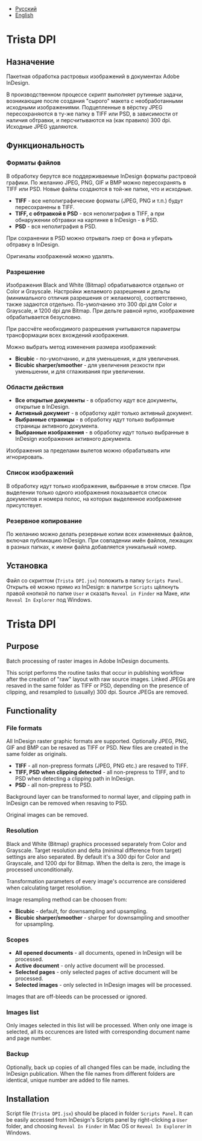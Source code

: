 * [Русский](#lang_rus)
* [English](#lang_eng)

<a name="lang_rus"><a>Trista DPI
====================

Назначение
----------

Пакетная обработка растровых изображений в документах Adobe InDesign.

В производственном процессе скрипт выполняет рутинные задачи, возникающие после создания "сырого" макета с необработанными исходными изображениями. Подцепленные в вёрстку JPEG пересохраняются в ту-же папку в TIFF или PSD, в зависимости от наличия обтравки, и персчитываются на (как правило) 300 dpi. Исходные JPEG удаляются.

Функциональность
----------------

### Форматы файлов

В обработку берутся все поддерживаемые InDesign форматы растровой графики.
По желанию JPEG, PNG, GIF и BMP можно пересохранять в TIFF или PSD.
Новые файлы создаются в той-же папке, что и исходные.

* **TIFF** - все неполиграфические форматы (JPEG, PNG и т.п.) будут пересохранены в TIFF.
* **TIFF, с обтравкой в PSD** - вся неполиграфия в TIFF, а при обнаружении обтравки на картинке в InDesign - в PSD.
* **PSD** - вся неполиграфия в PSD.

При сохранении в PSD можно отрывать лэер от фона и убирать обтравку в InDesign.

Оригиналы изображений можно удалять.

### Разрешение

Изображения Black and White (Bitmap) обрабатываются отдельно от Color и Grayscale. Настройки желаемого разрешения и дельты (минимального отличия разрешения от желаемого), соответственно, также задаются отдельно. По-умолчанию это 300 dpi для Color и Grayscale, и 1200 dpi для Bitmap.
При дельте равной нулю, изображение обрабатывается безусловно.

При рассчёте необходимого разрешения учитываются параметры трансформации всех вхождений изображения.

Можно выбрать метод изменения размера изображений:

* **Bicubic** - по-умолчанию, и для уменьшения, и для увеличения.
* **Bicubic sharper/smoother** - для увеличения резкости при уменьшении, и для сглаживания при увеличении.  

### Области действия

* **Все открытые документы** - в обработку идут все документы, открытые в InDesign.
* **Активный документ** - в обработку идёт только активный документ.
* **Выбранные страницы** - в обработку идут только выбранные страницы активного документа.
* **Выбранные изображения** - в обработку идут только выбранные в InDesign изображения активного документа.

Изображения за пределами вылетов можно обрабатывать или игнорировать.

### Список изображений

В обработку идут только изображения, выбранные в этом списке.
При выделении только одного изображения показывается список документов и номера полос, на которых выделенное изображение присутствует.

### Резервное копирование

По желанию можно делать резервные копии всех изменяемых файлов, включая публикацию InDesign.
При совпадении имён файлов, лежащих в разных папках, к имени файла добавляется уникальный номер.

Установка
---------

Файл со скриптом (`Trista DPI.jsx`) положить в папку `Scripts Panel`. Открыть её можно прямо из InDesign: в палитре `Scripts` щёлкнуть правой кнопкой по папке `User` и сказать `Reveal in Finder` на Маке, или `Reveal In Explorer` под Windows.

<a name="lang_eng"><a>Trista DPI
====================

Purpose
-------

Batch processing of raster images in Adobe InDesign documents.

This script performs the routine tasks that occur in publishing workflow after the creation of "raw" layout with raw source images. Linked JPEGs are resaved in the same folder as TIFF or PSD, depending on the presence of clipping, and resampled to (usually) 300 dpi. Source JPEGs are removed.

Functionality
-------------

### File formats

All InDesign raster graphic formats are supported.
Optionally JPEG, PNG, GIF and BMP can be resaved as TIFF or PSD.
New files are created in the same folder as originals.

* **TIFF** - all non-prepress formats (JPEG, PNG etc.) are resaved to TIFF.
* **TIFF, PSD when clipping detected** - all non-prepress to TIFF, and to PSD when detecting a clipping path in InDesign.
* **PSD** - all non-prepress to PSD.

Background layer can be transformed to normal layer, and clipping path in InDesign can be removed when resaving to PSD.

Original images can be removed.

### Resolution

Black and White (Bitmap) graphics processed separately from Color and Grayscale. Target resolution and delta (minimal difference from target) settings are also separated. By default it's a 300 dpi for Color and Grayscale, and 1200 dpi for Bitmap.
When the delta is zero, the image is processed unconditionally.

Transformation parameters of every image's occurrence are considered when calculating target resolution.

Image resampling method can be choosen from:

* **Bicubic** - default, for downsampling and upsampling.
* **Bicubic sharper/smoother** - sharper for downsampling and smoother for upsampling.  

### Scopes

* **All opened documents** - all documents, opened in InDesign will be processed.
* **Active document** - only active document will be processed.
* **Selected pages** - only selected pages of active document will be processed.
* **Selected images** - only selected in InDesign images will be processed.

Images that are off-bleeds can be processed or ignored.

### Images list

Only images selected in this list will be processed.
When only one image is selected, all its occurences are listed with corresponding document name and page number.

### Backup

Optionally, back up copies of all changed files can be made, including the InDesign publication.
When the file names from different folders are identical, unique number are added to file names.

Installation
------------

Script file (`Trista DPI.jsx`) should be placed in folder `Scripts Panel`. It can be easily accessed from InDesign's Scripts panel by right-clicking a `User` folder, and choosing `Reveal In Finder`  in Mac OS or `Reveal In Explorer` in Windows.
